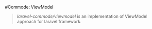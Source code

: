 #Commode: ViewModel

> *_laravel-commode/viewmodel_* is an implementation of ViewModel approach for laravel framework.



